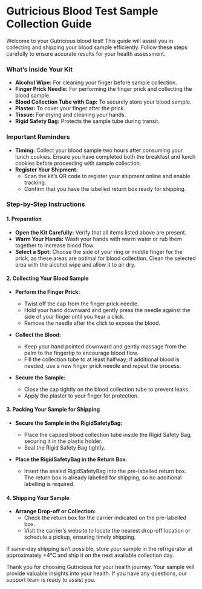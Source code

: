 # Gutricious Blood Test Sample Collection Guide

Welcome to your Gutricious blood test! This guide will assist you in collecting and shipping your blood sample efficiently. Follow these steps carefully to ensure accurate results for your health assessment.

### What’s Inside Your Kit

- **Alcohol Wipe:** For cleaning your finger before sample collection.
- **Finger Prick Needle:** For performing the finger prick and collecting the blood sample.
- **Blood Collection Tube with Cap:** To securely store your blood sample.
- **Plaster:** To cover your finger after the prick.
- **Tissue:** For drying and cleaning your hands.
- **Rigid Safety Bag:** Protects the sample tube during transit.

### Important Reminders

- **Timing:** Collect your blood sample two hours after consuming your lunch cookies. Ensure you have completed both the breakfast and lunch cookies before proceeding with sample collection.
- **Register Your Shipment:**
  - Scan the kit’s QR code to register your shipment online and enable tracking.
  - Confirm that you have the labelled return box ready for shipping.

### Step-by-Step Instructions

#### 1. Preparation

- **Open the Kit Carefully:** Verify that all items listed above are present.
- **Warm Your Hands:** Wash your hands with warm water or rub them together to increase blood flow.
- **Select a Spot:** Choose the side of your ring or middle finger for the prick, as these areas are optimal for blood collection. Clean the selected area with the alcohol wipe and allow it to air dry.

#### 2. Collecting Your Blood Sample

- **Perform the Finger Prick:**
  - Twist off the cap from the finger prick needle.
  - Hold your hand downward and gently press the needle against the side of your finger until you hear a click.
  - Remove the needle after the click to expose the blood.

- **Collect the Blood:**
  - Keep your hand pointed downward and gently massage from the palm to the fingertip to encourage blood flow.
  - Fill the collection tube to at least halfway; if additional blood is needed, use a new finger prick needle and repeat the process.

- **Secure the Sample:**
  - Close the cap tightly on the blood collection tube to prevent leaks.
  - Apply the plaster to your finger for protection.

#### 3. Packing Your Sample for Shipping

- **Secure the Sample in the RigidSafetyBag:**
  - Place the capped blood collection tube inside the Rigid Safety Bag, securing it in the plastic holder.
  - Seal the Rigid Safety Bag tightly.

- **Place the RigidSafetyBag in the Return Box:**
  - Insert the sealed RigidSafetyBag into the pre-labelled return box. The return box is already labelled for shipping, so no additional labelling is required.

#### 4. Shipping Your Sample

- **Arrange Drop-off or Collection:**
  - Check the return box for the carrier indicated on the pre-labelled box.
  - Visit the carrier’s website to locate the nearest drop-off location or schedule a pickup, ensuring timely shipping.

If same-day shipping isn’t possible, store your sample in the refrigerator at approximately +4°C and ship it on the next available collection day.

Thank you for choosing Gutricious for your health journey. Your sample will provide valuable insights into your health. If you have any questions, our support team is ready to assist you.
